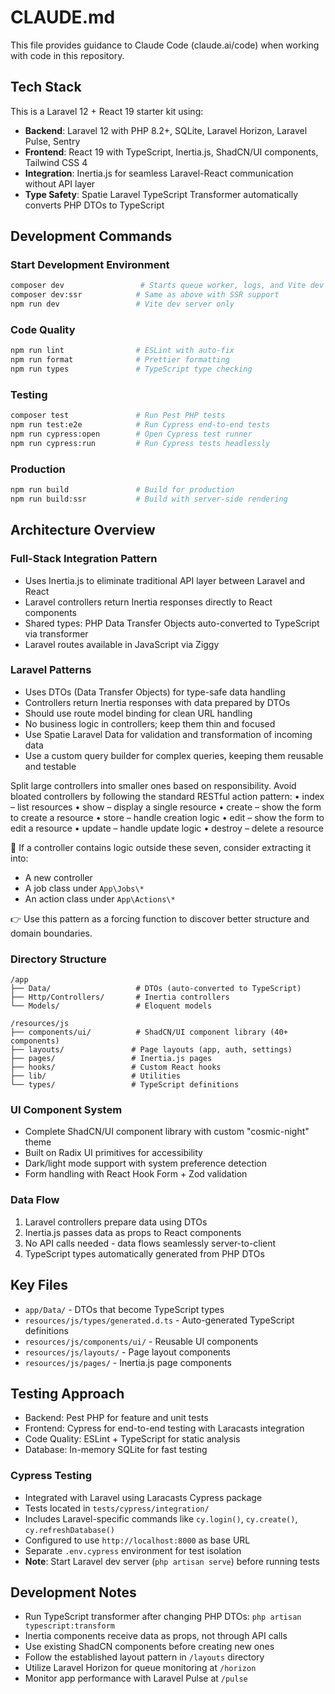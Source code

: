 # CLAUDE.md

This file provides guidance to Claude Code (claude.ai/code) when working with code in this repository.

## Tech Stack

This is a Laravel 12 + React 19 starter kit using:
- **Backend**: Laravel 12 with PHP 8.2+, SQLite, Laravel Horizon, Laravel Pulse, Sentry
- **Frontend**: React 19 with TypeScript, Inertia.js, ShadCN/UI components, Tailwind CSS 4
- **Integration**: Inertia.js for seamless Laravel-React communication without API layer
- **Type Safety**: Spatie Laravel TypeScript Transformer automatically converts PHP DTOs to TypeScript

## Development Commands

### Start Development Environment
```bash
composer dev                 # Starts queue worker, logs, and Vite dev server
composer dev:ssr            # Same as above with SSR support
npm run dev                 # Vite dev server only
```

### Code Quality
```bash
npm run lint                # ESLint with auto-fix
npm run format              # Prettier formatting  
npm run types               # TypeScript type checking
```

### Testing
```bash
composer test               # Run Pest PHP tests
npm run test:e2e            # Run Cypress end-to-end tests
npm run cypress:open        # Open Cypress test runner
npm run cypress:run         # Run Cypress tests headlessly
```

### Production
```bash
npm run build               # Build for production
npm run build:ssr           # Build with server-side rendering
```

## Architecture Overview

### Full-Stack Integration Pattern
- Uses Inertia.js to eliminate traditional API layer between Laravel and React
- Laravel controllers return Inertia responses directly to React components
- Shared types: PHP Data Transfer Objects auto-converted to TypeScript via transformer
- Laravel routes available in JavaScript via Ziggy

### Laravel Patterns
- Uses DTOs (Data Transfer Objects) for type-safe data handling
- Controllers return Inertia responses with data prepared by DTOs
- Should use route model binding for clean URL handling
- No business logic in controllers; keep them thin and focused
- Use Spatie Laravel Data for validation and transformation of incoming data
- Use a custom query builder for complex queries, keeping them reusable and testable

Split large controllers into smaller ones based on responsibility.
Avoid bloated controllers by following the standard RESTful action pattern:
•	index – list resources
•	show – display a single resource
•	create – show the form to create a resource
•	store – handle creation logic
•	edit – show the form to edit a resource
•	update – handle update logic
•	destroy – delete a resource

🛑 If a controller contains logic outside these seven, consider extracting it into:
- A new controller
- A job class under `App\Jobs\*`
- An action class under `App\Actions\*`

👉 Use this pattern as a forcing function to discover better structure and domain boundaries.

### Directory Structure
```
/app
├── Data/                   # DTOs (auto-converted to TypeScript)
├── Http/Controllers/       # Inertia controllers
└── Models/                 # Eloquent models

/resources/js
├── components/ui/          # ShadCN/UI component library (40+ components)
├── layouts/               # Page layouts (app, auth, settings)
├── pages/                 # Inertia.js pages
├── hooks/                 # Custom React hooks
├── lib/                   # Utilities
└── types/                 # TypeScript definitions
```

### UI Component System
- Complete ShadCN/UI component library with custom "cosmic-night" theme
- Built on Radix UI primitives for accessibility
- Dark/light mode support with system preference detection
- Form handling with React Hook Form + Zod validation

### Data Flow
1. Laravel controllers prepare data using DTOs
2. Inertia.js passes data as props to React components
3. No API calls needed - data flows seamlessly server-to-client
4. TypeScript types automatically generated from PHP DTOs

## Key Files

- `app/Data/` - DTOs that become TypeScript types
- `resources/js/types/generated.d.ts` - Auto-generated TypeScript definitions
- `resources/js/components/ui/` - Reusable UI components
- `resources/js/layouts/` - Page layout components
- `resources/js/pages/` - Inertia.js page components

## Testing Approach

- Backend: Pest PHP for feature and unit tests
- Frontend: Cypress for end-to-end testing with Laracasts integration
- Code Quality: ESLint + TypeScript for static analysis
- Database: In-memory SQLite for fast testing

### Cypress Testing
- Integrated with Laravel using Laracasts Cypress package
- Tests located in `tests/cypress/integration/`
- Includes Laravel-specific commands like `cy.login()`, `cy.create()`, `cy.refreshDatabase()`
- Configured to use `http://localhost:8000` as base URL
- Separate `.env.cypress` environment for test isolation
- **Note**: Start Laravel dev server (`php artisan serve`) before running tests

## Development Notes

- Run TypeScript transformer after changing PHP DTOs: `php artisan typescript:transform`
- Inertia components receive data as props, not through API calls
- Use existing ShadCN components before creating new ones
- Follow the established layout pattern in `/layouts` directory
- Utilize Laravel Horizon for queue monitoring at `/horizon`
- Monitor app performance with Laravel Pulse at `/pulse`
